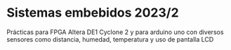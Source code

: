 # Sistemas embebidos 2023/2
 Prácticas para FPGA Altera DE1 Cyclone 2 y para arduino uno con diversos sensores como distancia, humedad, temperatura y uso de pantalla LCD
